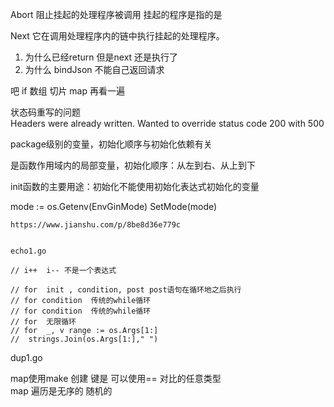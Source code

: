 Abort 阻止挂起的处理程序被调用
挂起的程序是指的是


Next 它在调用处理程序内的链中执行挂起的处理程序。


1. 为什么已经return 但是next 还是执行了
2. 为什么  bindJson 不能自己返回请求

吧  if  数组  切片  map  再看一遍

状态码重写的问题  
 Headers were already written. Wanted to override status code 200 with 500


 
package级别的变量，初始化顺序与初始化依赖有关  

是函数作用域内的局部变量，初始化顺序：从左到右、从上到下


init函数的主要用途：初始化不能使用初始化表达式初始化的变量


mode := os.Getenv(EnvGinMode)
	SetMode(mode)
	
	
	https://www.jianshu.com/p/8be8d36e779c
	
	
	echo1.go
	
	// i++  i-- 不是一个表达式
    
    // for  init , condition, post post语句在循环地之后执行
    // for condition  传统的while循环
    // for condition  传统的while循环
    // for  无限循环
    // for  _, v range := os.Args[1:]
    //  strings.Join(os.Args[1:]," ")


dup1.go


 map使用make 创建  键是 可以使用== 对比的任意类型  
 map 遍历是无序的 随机的